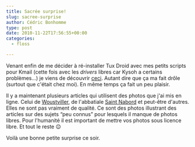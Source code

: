 ```yaml
---
title: Sacrée surprise!
slug: sacree-surprise
author: Cédric Bonhomme
type: post
date: 2010-11-22T17:56:55+00:00
categories:
  - floss

---
```

Venant enfin de me décider à ré-installer Tux Droid avec mes petits scripts pour
Kmail (cette fois avec les _drivers_ libres car Kysoh a certains problèmes…)
je viens de découvrir [ceci][1].
Autant dire que ça ma fait drôle (surtout que c'était chez moi).
En même temps ça fait un peu plaisir.

Il y a maintenant plusieurs articles qui utilisent des photos que j'ai mis en
ligne. Celui de [Woustviller][2], de l'abbatiale [Saint Nabord][3] et
peut-être d'autres. Elles ne sont pas vraiment de qualité. Ce sont des photos
illustrant des articles sur des sujets &#8220;peu connus&#8221; pour lesquels
il manque de photos libres. Pour l'humanité il est important de mettre vos
photos sous licence libre. Et tout le reste 😉

Voilà une bonne petite surprise ce soir.

 [1]: http://en.wikipedia.org/wiki/Tux_Droid
 [2]: http://fr.wikipedia.org/wiki/Woustviller
 [3]: http://fr.wikipedia.org/wiki/Abbatiale_Saint-Nabor_de_Saint-Avold
